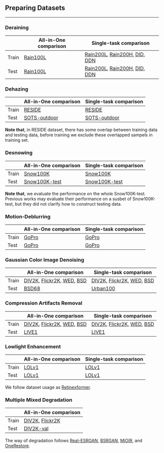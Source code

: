 ## Preparing Datasets

---

### Deraining

|       | All-in-One comparison | Single-task comparison                        |
|-------|-----------------------|-----------------------------------------------|
| Train | [Rain100L](https://github.com/csdwren/PReNet)          | [Rain200L](https://github.com/cschenxiang/DRSformer), [Rain200H](https://github.com/cschenxiang/DRSformer), [DID](https://github.com/cschenxiang/DRSformer), [DDN](https://github.com/cschenxiang/DRSformer)  |
| Test  | [Rain100L](https://github.com/csdwren/PReNet)          | [Rain200L](https://github.com/cschenxiang/DRSformer), [Rain200H](https://github.com/cschenxiang/DRSformer), [DID](https://github.com/cschenxiang/DRSformer), [DDN](https://github.com/cschenxiang/DRSformer)  |


### Dehazing

|       | All-in-One comparison | Single-task comparison |
|-------|-----------------------|------------------------|
| Train | [RESIDE](https://sites.google.com/view/reside-dehaze-datasets/reside-%CE%B2?authuser=0)            | [RESIDE](https://sites.google.com/view/reside-dehaze-datasets/reside-%CE%B2?authuser=0)             |
| Test  | [SOTS-outdoor](https://sites.google.com/view/reside-dehaze-datasets/reside-standard?authuser=0)      | [SOTS-outdoor](https://sites.google.com/view/reside-dehaze-datasets/reside-standard?authuser=0)       |

**Note that**, in RESIDE dataset, there has some overlap between training data and testing data, before training we exclude these overlapped sampels in training set.

### Desnowing

|       | All-in-One comparison | Single-task comparison |
|-------|-----------------------|------------------------|
| Train | [Snow100K](https://sites.google.com/view/yunfuliu/desnownet)          | [Snow100K](https://sites.google.com/view/yunfuliu/desnownet)           |
| Test  | [Snow100K-test](https://sites.google.com/view/yunfuliu/desnownet)     | [Snow100K-test](https://sites.google.com/view/yunfuliu/desnownet)      |

**Note that**, we evaluate the performance on the whole Snow100K-test. Previous works may evaluate their performance on a susbet of Snow100K-test, but they did not clarify how to construct testing data.


### Motion-Deblurring

|       | All-in-One comparison | Single-task comparison |
|-------|-----------------------|------------------------|
| Train | [GoPro](https://seungjunnah.github.io/Datasets/gopro.html)             | [GoPro](https://seungjunnah.github.io/Datasets/gopro.html)              |
| Test  | [GoPro](https://seungjunnah.github.io/Datasets/gopro.html)             | [GoPro](https://seungjunnah.github.io/Datasets/gopro.html)              |

### Gaussian Color Image Denoising


|       | All-in-One comparison                     | Single-task comparison                     |
|-------|-------------------------------------------|--------------------------------------------|
| Train | [DIV2K](https://data.vision.ee.ethz.ch/cvl/DIV2K/), [Flickr2K](https://cv.snu.ac.kr/research/EDSR/Flickr2K.tar), [WED](http://ivc.uwaterloo.ca/database/WaterlooExploration/exploration_database_and_code.rar), [BSD](http://www.eecs.berkeley.edu/Research/Projects/CS/vision/grouping/BSR/BSR_bsds500.tgz) | [DIV2K](https://data.vision.ee.ethz.ch/cvl/DIV2K/), [Flickr2K](https://cv.snu.ac.kr/research/EDSR/Flickr2K.tar), [WED](http://ivc.uwaterloo.ca/database/WaterlooExploration/exploration_database_and_code.rar), [BSD](http://www.eecs.berkeley.edu/Research/Projects/CS/vision/grouping/BSR/BSR_bsds500.tgz)  |
| Test  | [BSD68](https://github.com/cszn/DnCNN/tree/master/testsets)                                 | [Urban100](https://github.com/jbhuang0604/SelfExSR)                               |

### Compression Artifacts Removal


|       | All-in-One comparison                                                                                                                                                                                                                                                                                        | Single-task comparison                                                                                                                                                                                                                                                                                       |
|-------|--------------------------------------------------------------------------------------------------------------------------------------------------------------------------------------------------------------------------------------------------------------------------------------------------------------|--------------------------------------------------------------------------------------------------------------------------------------------------------------------------------------------------------------------------------------------------------------------------------------------------------------|
| Train | [DIV2K](https://data.vision.ee.ethz.ch/cvl/DIV2K/), [Flickr2K](https://cv.snu.ac.kr/research/EDSR/Flickr2K.tar), [WED](http://ivc.uwaterloo.ca/database/WaterlooExploration/exploration_database_and_code.rar), [BSD](http://www.eecs.berkeley.edu/Research/Projects/CS/vision/grouping/BSR/BSR_bsds500.tgz) | [DIV2K](https://data.vision.ee.ethz.ch/cvl/DIV2K/), [Flickr2K](https://cv.snu.ac.kr/research/EDSR/Flickr2K.tar), [WED](http://ivc.uwaterloo.ca/database/WaterlooExploration/exploration_database_and_code.rar), [BSD](http://www.eecs.berkeley.edu/Research/Projects/CS/vision/grouping/BSR/BSR_bsds500.tgz) |
| Test  | [LIVE1](https://github.com/cszn/DnCNN/tree/master/testsets)                                                                                                                                                                                                                                                  | [LIVE1](https://github.com/cszn/DnCNN/tree/master/testsets)                                                                                                                                                                                                                                                  |

### Lowlight Enhancement


|       | All-in-One comparison                                             | Single-task comparison                                         |
|-------|-------------------------------------------------------------------|----------------------------------------------------------------|
| Train | [LOLv1](https://github.com/caiyuanhao1998/Retinexformer)          | [LOLv1](https://github.com/caiyuanhao1998/Retinexformer)       |
| Test  | [LOLv1](https://github.com/caiyuanhao1998/Retinexformer)          | [LOLv1](https://github.com/caiyuanhao1998/Retinexformer)       |

We follow dataset usage as [Retinexformer](https://github.com/caiyuanhao1998/Retinexformer).

### Multiple Mixed Degradation

|       | All-in-One comparison                                                                                           | 
|-------|-----------------------------------------------------------------------------------------------------------------|
| Train | [DIV2K](https://data.vision.ee.ethz.ch/cvl/DIV2K/), [Flickr2K](https://cv.snu.ac.kr/research/EDSR/Flickr2K.tar) | 
| Test  | [DIV2K-val](https://data.vision.ee.ethz.ch/cvl/DIV2K/)                                                          | 

The way of degradation follows [Real-ESRGAN](https://github.com/xinntao/Real-ESRGAN), [BSRGAN](https://github.com/cszn/BSRGAN), [MiOIR](https://github.com/Xiangtaokong/MiOIR), and [OneRestore](https://github.com/gy65896/OneRestore).
